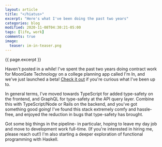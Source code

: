```yaml
---
layout: article
title: "</hiatus>"
excerpt: "Here's what I've been doing the past two years"
categories: blog
modified: 2020-11-08T04:30:21-05:00
tags: [life, work]
comments: true
image:
  teaser: im-in-teaser.png
---
```


{{ page.excerpt }}

Haven't posted in a while! I've spent the past two years doing contract work for MoonGate Technology on a college planning app called I'm In, and we've just launched a beta! [Check it out](https://iminap.com/) if you're curious what I've been up to.

In general terms, I've moved towards TypeScript for added type-safety on the frontend, and GraphQL for type-safety at the API query layer. Combine this with TypeScript/Node or Rails on the backend, and you've got something good going! I've found this stack extremely comfy and hassle-free, and enjoyed the reduction in bugs that type-safety has brought.

Got some big things in the pipeline- in particular, hoping to leave my day job and move to development work full-time. (If you're interested in hiring me, please reach out!) I'm also starting a deeper exploration of functional programming with Haskell.

